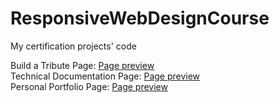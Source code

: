 # ResponsiveWebDesignCourse
 My certification projects' code
 
 Build a Tribute Page: <a href="https://semih5.github.io/ResponsiveWebDesignCourse/BuildaTributePage/index.html">Page preview</a> </br>
 Technical Documentation Page: <a href="https://semih5.github.io/ResponsiveWebDesignCourse/TechnicalDocumentationPage/index.html">Page preview</a> </br>
 Personal Portfolio Page: <a href="https://semih5.github.io/ResponsiveWebDesignCourse/PersonalPortfolioWebpage/index.html">Page preview</a>
 
 
